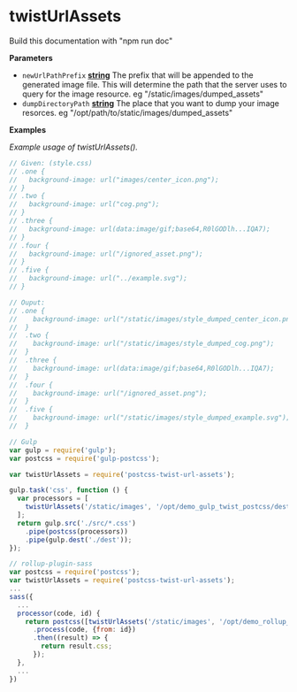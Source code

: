 <!-- Generated by documentation.js. Update this documentation by updating the source code. -->

# twistUrlAssets

Build this documentation with "npm run doc"

**Parameters**

-   `newUrlPathPrefix` **[string](https://developer.mozilla.org/en-US/docs/Web/JavaScript/Reference/Global_Objects/String)** The prefix that will be appended to the generated image file. This will determine the path that the server uses to query for the image resource. eg "/static/images/dumped_assets"
-   `dumpDirectoryPath` **[string](https://developer.mozilla.org/en-US/docs/Web/JavaScript/Reference/Global_Objects/String)** The place that you want to dump your image resorces. eg "/opt/path/to/static/images/dumped_assets"

**Examples**

_Example usage of twistUrlAssets()._

```javascript
// Given: (style.css)
// .one {
//   background-image: url("images/center_icon.png");
// }
// .two {
//   background-image: url("cog.png");
// }
// .three {
//   background-image: url(data:image/gif;base64,R0lGODlh...IQA7);
// }
// .four {
//   background-image: url("/ignored_asset.png");
// }
// .five {
//   background-image: url("../example.svg");
// }

// Ouput:
// .one {
//    background-image: url("/static/images/style_dumped_center_icon.png");
//  }
//  .two {
//    background-image: url("/static/images/style_dumped_cog.png");
//  }
//  .three {
//    background-image: url(data:image/gif;base64,R0lGODlh...IQA7);
//  }
//  .four {
//    background-image: url("/ignored_asset.png");
//  }
//  .five {
//    background-image: url("/static/images/style_dumped_example.svg");
//  }

// Gulp
var gulp = require('gulp');
var postcss = require('gulp-postcss');

var twistUrlAssets = require('postcss-twist-url-assets');

gulp.task('css', function () {
  var processors = [
    twistUrlAssets('/static/images', '/opt/demo_gulp_twist_postcss/dest/static/images')
  ];
  return gulp.src('./src/*.css')
    .pipe(postcss(processors))
    .pipe(gulp.dest('./dest'));
});

// rollup-plugin-sass
var postcss = require('postcss');
var twistUrlAssets = require('postcss-twist-url-assets');
...
sass({
  ...
  processor(code, id) {
    return postcss([twistUrlAssets('/static/images', '/opt/demo_rollup_twist_postcss/dest/static/images')])
      .process(code, {from: id})
      .then((result) => {
        return result.css;
      });
  },
  ...
})
```
